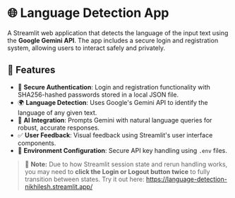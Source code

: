 # 🌐 Language Detection App

A Streamlit web application that detects the language of the input text using the **Google Gemini API**. The app includes a secure login and registration system, allowing users to interact safely and privately.

## 🚀 Features

- 🔐 **Secure Authentication**: Login and registration functionality with SHA256-hashed passwords stored in a local JSON file.
- 🌍 **Language Detection**: Uses Google's Gemini API to identify the language of any given text.
- 🧠 **AI Integration**: Prompts Gemini with natural language queries for robust, accurate responses.
- ✅ **User Feedback**: Visual feedback using Streamlit's user interface components.
- 📄 **Environment Configuration**: Secure API key handling using `.env` files.

> 📝 **Note:** Due to how Streamlit session state and rerun handling works, you may need to **click the Login or Logout button twice** to fully transition between states.
> Try it out here: https://language-detection-nikhilesh.streamlit.app/

